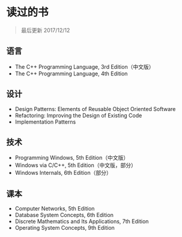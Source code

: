 ﻿# 读过的书

> 最后更新 2017/12/12

## 语言

- The C++ Programming Language, 3rd Edition（中文版）
- The C++ Programming Language, 4th Edition

## 设计

- Design Patterns: Elements of Reusable Object Oriented Software
- Refactoring: Improving the Design of Existing Code
- Implementation Patterns

## 技术

- Programming Windows, 5th Edition（中文版）
- Windows via C/C++, 5th Edition（中文版，部分）
- Windows Internals, 6th Edition（部分）

## 课本

- Computer Networks, 5th Edition
- Database System Concepts, 6th Edition
- Discrete Mathematics and Its Applications, 7th Edition
- Operating System Concepts, 9th Edition
